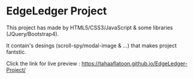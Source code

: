 # EdgeLedger Project

This project has made by HTML5/CSS3/JavaScript & some libraries (JQuery/Bootstrap4).

It contain's desings (scroll-spy/modal-image & ...) that makes project fantstic.

Click the link for live preview : <https://tahaaflatoon.github.io/EdgeLedger-Project/>
